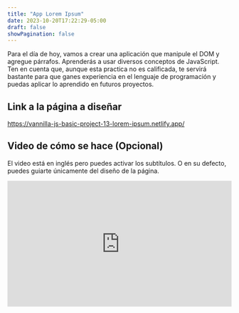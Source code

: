 ```yaml
---
title: "App Lorem Ipsum"
date: 2023-10-20T17:22:29-05:00
draft: false
showPagination: false
---
```


Para el día de hoy, vamos a crear una aplicación que manipule el DOM y agregue párrafos. Aprenderás a usar diversos conceptos de JavaScript. Ten en cuenta que, aunque esta practica no es calificada, te servirá bastante para que ganes experiencia en el lenguaje de programación y puedas aplicar lo aprendido en futuros proyectos.

## Link a la página a diseñar

https://vannilla-js-basic-project-13-lorem-ipsum.netlify.app/

## Video de cómo se hace (Opcional)

El video está en inglés pero puedes activar los subtítulos. O en su defecto, puedes guiarte únicamente del diseño de la página.

<div style="position: relative; padding-bottom: 56.25%; height: 0; overflow: hidden;">
  <iframe style="position: absolute; top: 0; left: 0; width: 100%; height: 100%; border:0;" src="https://www.youtube.com/embed/3PHXvlpOkf4?start=21395&end=22702" title="YouTube video player" frameborder="0" allow="accelerometer; autoplay; clipboard-write; encrypted-media; gyroscope; picture-in-picture; web-share" allowfullscreen></iframe>
</div>
